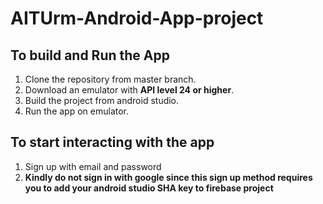 # AITUrm-Android-App-project

## To build and Run the App
1. Clone the repository from master branch.
2. Download an emulator with **API level 24 or higher**.
3. Build the project from android studio.
4. Run the app on emulator.
## To start interacting with the app
1. Sign up with email and password
2. **Kindly do not sign in with google since this sign up method requires you to add your android studio SHA key to firebase project** 
